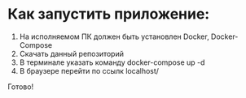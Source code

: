 
# Как запустить приложение:

1. На исполняемом ПК должен быть установлен Docker, Docker-Compose
2. Скачать данный репозиторий
3. В терминале указать команду docker-compose up -d
4. В браузере перейти по ссылк localhost/

Готово!
